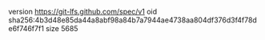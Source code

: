 version https://git-lfs.github.com/spec/v1
oid sha256:4b3d48e85da44a8abf98a84b7a7944ae4738aa804df376d3f4f78de6f746f7f1
size 5685
